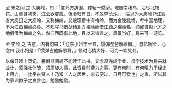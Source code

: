 至 宋之问 之 大庾岭，曰：「度岭方辞国，停轺一望家。魂随南渚鸟，泪尽北枝花。山雨含初霁，江云欲变霞。但令归有日，不敢望长沙。」  注以为大庾岭乃江西省大庾县之大庾岭，又称梅岭，又琅琊榜中有梅岭，而为金陵北境，考中国地理，不为江西梅岭必矣。不知写书者胡诌北方梅岭而借江西之梅岭名，抑或自拟北方之地假借为梅岭之名。然江西既有此地，且以宋诗言之，风景当好，将来可一游览。

至 李颀  之 古意，内有句曰：「辽东小妇年十五，惯弹琵琶解歌舞。」忽忆婉莹，心念曰 我小妇是：「惯弹吉他解歌舞。」顿时心情大好，可为一欢笑处。

以每日读十页记，暑假期间尚不能读毕此书，又念须完成学业，须学技术为将来就业计，须强壮体魄，须周旋人事，此皆费时费力之事，更有何时，有何精力于经史上用力，一比乎古贤人！乃知「人之居世，忽去便过，日月可爱也」之重，所以其为家训教子之良言也，勉励勉励。
